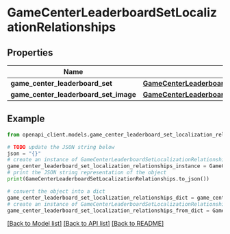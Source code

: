 # GameCenterLeaderboardSetLocalizationRelationships


## Properties

Name | Type | Description | Notes
------------ | ------------- | ------------- | -------------
**game_center_leaderboard_set** | [**GameCenterLeaderboardSetLocalizationRelationshipsGameCenterLeaderboardSet**](GameCenterLeaderboardSetLocalizationRelationshipsGameCenterLeaderboardSet.md) |  | [optional] 
**game_center_leaderboard_set_image** | [**GameCenterLeaderboardSetLocalizationRelationshipsGameCenterLeaderboardSetImage**](GameCenterLeaderboardSetLocalizationRelationshipsGameCenterLeaderboardSetImage.md) |  | [optional] 

## Example

```python
from openapi_client.models.game_center_leaderboard_set_localization_relationships import GameCenterLeaderboardSetLocalizationRelationships

# TODO update the JSON string below
json = "{}"
# create an instance of GameCenterLeaderboardSetLocalizationRelationships from a JSON string
game_center_leaderboard_set_localization_relationships_instance = GameCenterLeaderboardSetLocalizationRelationships.from_json(json)
# print the JSON string representation of the object
print(GameCenterLeaderboardSetLocalizationRelationships.to_json())

# convert the object into a dict
game_center_leaderboard_set_localization_relationships_dict = game_center_leaderboard_set_localization_relationships_instance.to_dict()
# create an instance of GameCenterLeaderboardSetLocalizationRelationships from a dict
game_center_leaderboard_set_localization_relationships_from_dict = GameCenterLeaderboardSetLocalizationRelationships.from_dict(game_center_leaderboard_set_localization_relationships_dict)
```
[[Back to Model list]](../README.md#documentation-for-models) [[Back to API list]](../README.md#documentation-for-api-endpoints) [[Back to README]](../README.md)


